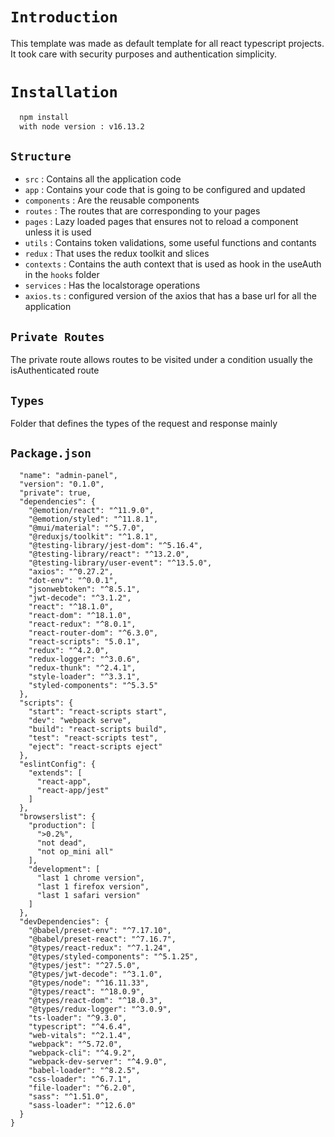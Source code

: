 # `Introduction`

This template was made as default template for all react typescript projects. It took care with security purposes and authentication simplicity.

# `Installation`

```sh
  npm install
  with node version : v16.13.2
```

## `Structure`
- `src` : Contains all the application code
- `app` : Contains your code that is going to be configured and updated
- `components` : Are the reusable components
- `routes` : The routes that are corresponding to your pages
- `pages` : Lazy loaded pages that ensures not to reload a component unless it is used
- `utils` : Contains token validations, some useful functions and contants
- `redux` : That uses the redux toolkit and slices
- `contexts` : Contains the auth context that is used as hook in the useAuth in the `hooks` folder
- `services` : Has the localstorage operations
- `axios.ts` : configured version of the axios that has a base url for all the application 

## `Private Routes`

The private route allows routes to be visited under a condition usually the isAuthenticated route

## `Types`

Folder that defines the types of the request and response mainly

## `Package.json`

```sh{
  "name": "admin-panel",
  "version": "0.1.0",
  "private": true,
  "dependencies": {
    "@emotion/react": "^11.9.0",
    "@emotion/styled": "^11.8.1",
    "@mui/material": "^5.7.0",
    "@reduxjs/toolkit": "^1.8.1",
    "@testing-library/jest-dom": "^5.16.4",
    "@testing-library/react": "^13.2.0",
    "@testing-library/user-event": "^13.5.0",
    "axios": "^0.27.2",
    "dot-env": "^0.0.1",
    "jsonwebtoken": "^8.5.1",
    "jwt-decode": "^3.1.2",
    "react": "^18.1.0",
    "react-dom": "^18.1.0",
    "react-redux": "^8.0.1",
    "react-router-dom": "^6.3.0",
    "react-scripts": "5.0.1",
    "redux": "^4.2.0",
    "redux-logger": "^3.0.6",
    "redux-thunk": "^2.4.1",
    "style-loader": "^3.3.1",
    "styled-components": "^5.3.5"
  },
  "scripts": {
    "start": "react-scripts start",
    "dev": "webpack serve",
    "build": "react-scripts build",
    "test": "react-scripts test",
    "eject": "react-scripts eject"
  },
  "eslintConfig": {
    "extends": [
      "react-app",
      "react-app/jest"
    ]
  },
  "browserslist": {
    "production": [
      ">0.2%",
      "not dead",
      "not op_mini all"
    ],
    "development": [
      "last 1 chrome version",
      "last 1 firefox version",
      "last 1 safari version"
    ]
  },
  "devDependencies": {
    "@babel/preset-env": "^7.17.10",
    "@babel/preset-react": "^7.16.7",
    "@types/react-redux": "^7.1.24",
    "@types/styled-components": "^5.1.25",
    "@types/jest": "^27.5.0",
    "@types/jwt-decode": "^3.1.0",
    "@types/node": "^16.11.33",
    "@types/react": "^18.0.9",
    "@types/react-dom": "^18.0.3",
    "@types/redux-logger": "^3.0.9",
    "ts-loader": "^9.3.0",
    "typescript": "^4.6.4",
    "web-vitals": "^2.1.4",
    "webpack": "^5.72.0",
    "webpack-cli": "^4.9.2",
    "webpack-dev-server": "^4.9.0",
    "babel-loader": "^8.2.5",
    "css-loader": "^6.7.1",
    "file-loader": "^6.2.0",
    "sass": "^1.51.0",
    "sass-loader": "^12.6.0"
  }
}
```

